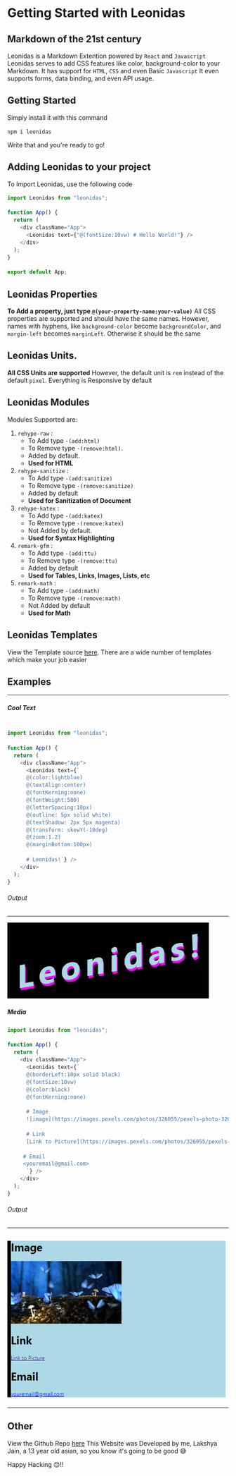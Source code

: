 # Getting Started with Leonidas
## Markdown of the 21st century
Leonidas is a Markdown Extention powered by `React` and `Javascript`
Leonidas serves to add CSS features like color, background-color to your Markdown.
It has support for `HTML`, `CSS` and even Basic `Javascript`
It even supports forms, data binding, and even API usage.

## Getting Started
Simply install it with this command

`npm i leonidas`

Write that and you're ready to go! 

## Adding Leonidas to your project
To Import Leonidas, use the following code
```js
import Leonidas from "leonidas";

function App() {
  return (
    <div className="App">
      <Leonidas text={"@(fontSize:10vw) # Hello World!"} />
    </div>
  );
}

export default App;
```

## Leonidas Properties
**To Add a property, just type `@(your-property-name:your-value)`**
All CSS properties are supported and should have the same names. However, names with hyphens, like `background-color` become `backgroundColor`, and `margin-left` becomes `marginLeft`. Otherwise it should be the same

## Leonidas Units.
**All CSS Units are supported**
However, the default unit is `rem` instead of the default `pixel`. Everything is Responsive by default

## Leonidas Modules
Modules Supported are:
1. `rehype-raw` : 
   - To Add type `-(add:html)`
   - To Remove type `-(remove:html)`. 
   - Added by default. 
   - **Used for HTML**
2. `rehype-sanitize` : 
    - To Add type `-(add:sanitize)`
    - To Remove type `-(remove:sanitize)`
    - Added by default
    - **Used for Sanitization of Document**
3. `rehype-katex` : 
    - To Add type `-(add:katex)`
    - To Remove type `-(remove:katex)`
    - Not Added by default. 
    - **Used for Syntax Highlighting**
4. `remark-gfm` : 
     - To Add type `-(add:ttu)`
     - To Remove type `-(remove:ttu)`
     - Added by default
     - **Used for Tables, Links, Images, Lists, etc**
4. `remark-math` : 
   - To Add type `-(add:math)`
   - To Remove type `-(remove:math)`
   - Not Added by default
   - **Used for Math**

## Leonidas Templates
View the Template source [here](https://github.com/LAKSHYAJAIN16/leonidas/blob/main/src/leonidas-templates.jsx).
There are a wide number of templates which make your job easier

## Examples
---
##### Cool Text
```js

import Leonidas from "leonidas";

function App() {
  return (
    <div className="App">
      <Leonidas text={`
      @(color:lightblue)
      @(textAlign:center)
      @(fontKerning:none)
      @(fontWeight:500)
      @(letterSpacing:10px)
      @(outline: 5px solid white)
      @(textShadow: 2px 5px magenta)
      @(transform: skewY(-10deg)
      @(zoom:1.2)
      @(marginBottom:100px)
      
      # Leonidas!`} />
    </div>
  );
}
```
###### Output
---
![img](https://raw.githubusercontent.com/LAKSHYAJAIN16/leonidas/main/assets/1.png)

##### Media
```js
import Leonidas from "leonidas";

function App() {
  return (
    <div className="App">
      <Leonidas text={`
      @(borderLeft:10px solid black)
      @(fontSize:10vw)
      @(color:black)
      @(fontKerning:none)
      
      # Image
      ![image](https://images.pexels.com/photos/326055/pexels-photo-326055.jpeg?auto=compress&cs=tinysrgb&dpr=2&h=350&w=140)

      # Link
      [Link to Picture](https://images.pexels.com/photos/326055/pexels-photo-326055.jpeg?auto=compress&cs=tinysrgb&dpr=2&h=350&w=140)

     # Email
     <youremail@gmail.com>
      `} />
    </div>
  );
}
```
###### Output
---
![img](https://raw.githubusercontent.com/LAKSHYAJAIN16/leonidas/main/assets/2.png)
----
----
## Other
View the Github Repo [here](https://github.com/LAKSHYAJAIN16/leonidas)
This Website was Developed by me, Lakshya Jain, a 13 year old asian, so you know it's going to be good 😅

Happy Hacking 😊!!
